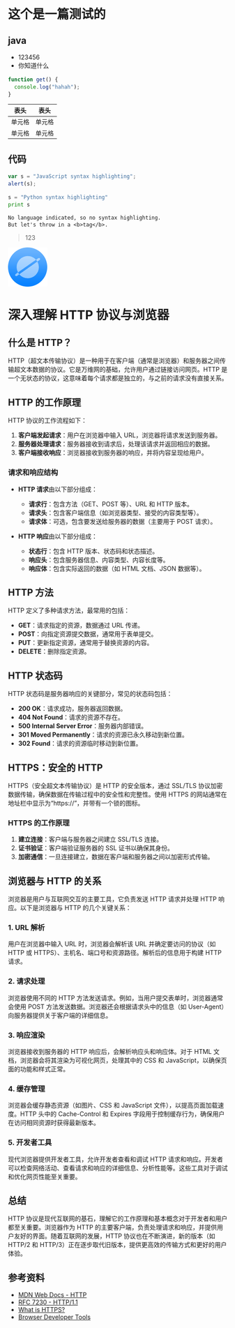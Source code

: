 # 这个是一篇测试的

## java

- 123456
- 你知道什么

```js
function get() {
  console.log("hahah");
}
```

| 表头   | 表头   |
| ------ | ------ |
| 单元格 | 单元格 |
| 单元格 | 单元格 |

## 代码

```javascript
var s = "JavaScript syntax highlighting";
alert(s);
```

```python index.py
s = "Python syntax highlighting"
print s
```

```
No language indicated, so no syntax highlighting.
But let's throw in a <b>tag</b>.
```

> 123

!['123'](/src/md/imgs/sh4.png)

# 深入理解 HTTP 协议与浏览器

## 什么是 HTTP？

HTTP（超文本传输协议）是一种用于在客户端（通常是浏览器）和服务器之间传输超文本数据的协议。它是万维网的基础，允许用户通过链接访问网页。HTTP 是一个无状态的协议，这意味着每个请求都是独立的，与之前的请求没有直接关系。

## HTTP 的工作原理

HTTP 协议的工作流程如下：

1. **客户端发起请求**：用户在浏览器中输入 URL，浏览器将请求发送到服务器。
2. **服务器处理请求**：服务器接收到请求后，处理该请求并返回相应的数据。
3. **客户端接收响应**：浏览器接收到服务器的响应，并将内容呈现给用户。

### 请求和响应结构

- **HTTP 请求**由以下部分组成：

  - **请求行**：包含方法（GET、POST 等）、URL 和 HTTP 版本。
  - **请求头**：包含客户端信息（如浏览器类型、接受的内容类型等）。
  - **请求体**：可选，包含要发送给服务器的数据（主要用于 POST 请求）。

- **HTTP 响应**由以下部分组成：
  - **状态行**：包含 HTTP 版本、状态码和状态描述。
  - **响应头**：包含服务器信息、内容类型、内容长度等。
  - **响应体**：包含实际返回的数据（如 HTML 文档、JSON 数据等）。

## HTTP 方法

HTTP 定义了多种请求方法，最常用的包括：

- **GET**：请求指定的资源，数据通过 URL 传递。
- **POST**：向指定资源提交数据，通常用于表单提交。
- **PUT**：更新指定资源，通常用于替换资源的内容。
- **DELETE**：删除指定资源。

## HTTP 状态码

HTTP 状态码是服务器响应的关键部分，常见的状态码包括：

- **200 OK**：请求成功，服务器返回数据。
- **404 Not Found**：请求的资源不存在。
- **500 Internal Server Error**：服务器内部错误。
- **301 Moved Permanently**：请求的资源已永久移动到新位置。
- **302 Found**：请求的资源临时移动到新位置。

## HTTPS：安全的 HTTP

HTTPS（安全超文本传输协议）是 HTTP 的安全版本，通过 SSL/TLS 协议加密数据传输，确保数据在传输过程中的安全性和完整性。使用 HTTPS 的网站通常在地址栏中显示为“https://”，并带有一个锁的图标。

### HTTPS 的工作原理

1. **建立连接**：客户端与服务器之间建立 SSL/TLS 连接。
2. **证书验证**：客户端验证服务器的 SSL 证书以确保其身份。
3. **加密通信**：一旦连接建立，数据在客户端和服务器之间以加密形式传输。

## 浏览器与 HTTP 的关系

浏览器是用户与互联网交互的主要工具，它负责发送 HTTP 请求并处理 HTTP 响应。以下是浏览器与 HTTP 的几个关键关系：

### 1. **URL 解析**

用户在浏览器中输入 URL 时，浏览器会解析该 URL 并确定要访问的协议（如 HTTP 或 HTTPS）、主机名、端口号和资源路径。解析后的信息用于构建 HTTP 请求。

### 2. **请求处理**

浏览器使用不同的 HTTP 方法发送请求。例如，当用户提交表单时，浏览器通常会使用 POST 方法发送数据。浏览器还会根据请求头中的信息（如 User-Agent）向服务器提供关于客户端的详细信息。

### 3. **响应渲染**

浏览器接收到服务器的 HTTP 响应后，会解析响应头和响应体。对于 HTML 文档，浏览器会将其渲染为可视化网页，处理其中的 CSS 和 JavaScript，以确保页面的功能和样式正常。

### 4. **缓存管理**

浏览器会缓存静态资源（如图片、CSS 和 JavaScript 文件），以提高页面加载速度。HTTP 头中的 Cache-Control 和 Expires 字段用于控制缓存行为，确保用户在访问相同资源时获得最新版本。

### 5. **开发者工具**

现代浏览器提供开发者工具，允许开发者查看和调试 HTTP 请求和响应。开发者可以检查网络活动、查看请求和响应的详细信息、分析性能等。这些工具对于调试和优化网页性能至关重要。

## 总结

HTTP 协议是现代互联网的基石，理解它的工作原理和基本概念对于开发者和用户都至关重要。浏览器作为 HTTP 的主要客户端，负责处理请求和响应，并提供用户友好的界面。随着互联网的发展，HTTP 协议也在不断演进，新的版本（如 HTTP/2 和 HTTP/3）正在逐步取代旧版本，提供更高效的传输方式和更好的用户体验。

## 参考资料

- [MDN Web Docs - HTTP](https://developer.mozilla.org/en-US/docs/Web/HTTP)
- [RFC 7230 - HTTP/1.1](https://tools.ietf.org/html/rfc7230)
- [What is HTTPS?](https://www.cloudflare.com/learning/how-tls-works/what-is-https/)
- [Browser Developer Tools](https://developers.google.com/web/tools/chrome-devtools)
